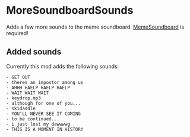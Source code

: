 # MoreSoundboardSounds
Adds a few more sounds to the meme soundboard. [MemeSoundboard](https://thunderstore.io/c/lethal-company/p/Flof/MemeSoundboard/) is required!

## Added sounds
Currently this mod adds the following sounds:
```
- GET OUT
- theres an impostor among us
- AHHH HAELP HAELP HAELP
- WAIT WAIT WAIT
- keydrop.mp3
- although for one of you...
- skidaddle
- YOU'LL NEVER SEE IT COMING
- to be continued...
- i just lost my dawwwwg
- THIS IS A MOMENT IN HISTORY
```